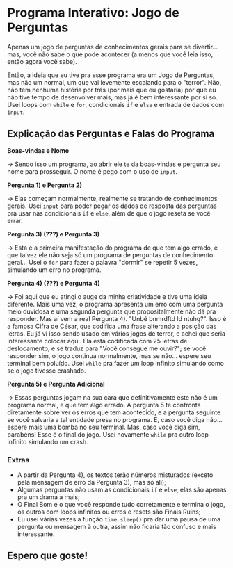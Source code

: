 # Programa Interativo: Jogo de Perguntas

Apenas um jogo de perguntas de conhecimentos gerais para se divertir... mas, você não sabe o que pode acontecer (a menos que você leia isso, então agora você sabe).

Então, a ideia que eu tive pra esse programa era um Jogo de Perguntas, mas não um normal, um que vai levemente escalando para o "terror". Não, não tem nenhuma história por trás (por mais que eu gostaria) por que eu não tive tempo de desenvolver mais, mas já é bem interessante por si só. Usei loops com `while` e `for`, condicionais `if` e `else` e entrada de dados com `input`.


## Explicação das Perguntas e Falas do Programa

**Boas-vindas e Nome**

-> Sendo isso um programa, ao abrir ele te da boas-vindas e pergunta seu nome para prosseguir. O nome é pego com o uso de `input`.

**Pergunta 1) e Pergunta 2)**

-> Elas começam normalmente, realmente se tratando de conhecimentos gerais. Usei `input` para poder pegar os dados de resposta das perguntas pra usar nas condicionais `if` e `else`, além de que o jogo reseta se você errar.

**Pergunta 3) (???) e Pergunta 3)**

-> Esta é a primeira manifestação do programa de que tem algo errado, e que talvez ele não seja só um programa de perguntas de conhecimento geral... Usei o `for` para fazer a palavra "dormir" se repetir 5 vezes, simulando um erro no programa.

**Pergunta 4) (???) e Pergunta 4)**

-> Foi aqui que eu atingi o auge da minha criatividade e tive uma ideia diferente. Mais uma vez, o programa apresenta um erro com uma pergunta meio duvidosa e uma segunda pergunta que propositalmente não dá pra responder. Mas aí vem a real Pergunta 4). "Unbê bnmrdftd ld ntuhq?". Isso é a famosa Cifra de César, que codifica uma frase alterando a posição das letras. Eu já vi isso sendo usado em vários jogos de terror, e achei que seria interessante colocar aqui. Ela está codificada com 25 letras de deslocamento, e se traduz para "Você consegue me ouvir?"; se você responder sim, o jogo continua normalmente, mas se não... espere seu terminal bem poluído. Usei `while` pra fazer um loop infinito simulando como se o jogo tivesse crashado.

**Pergunta 5) e Pergunta Adicional**

-> Essas perguntas jogam na sua cara que definitivamente este não é um programa normal, e que tem algo errado. A pergunta 5 te confronta diretamente sobre ver os erros que tem acontecido, e a pergunta seguinte se você salvaria a tal entidade presa no programa. E, caso você diga não... espere mais uma bomba no seu terminal. Mas, caso você diga sim, parabéns! Esse é o final do jogo. Usei novamente `while` pra outro loop infinito simulando um crash.

### Extras

- A partir da Pergunta 4), os textos terão números misturados (exceto pela mensagem de erro da Pergunta 3), mas só ali);
- Algumas perguntas não usam as condicionais `if` e `else`, elas são apenas pra um drama a mais;
- O Final Bom é o que você responde tudo corretamente e termina o jogo, os outros com loops infinitos ou erros e resets são Finais Ruins;
- Eu usei várias vezes a função `time.sleep()` pra dar uma pausa de uma pergunta ou mensagem à outra, assim não ficaria tão confuso e mais interessante.

## Espero que goste!